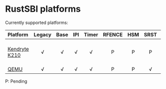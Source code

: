# RustSBI platforms

Currently supported platforms:

| Platform | Legacy | Base | IPI | Timer | RFENCE | HSM | SRST | Note |
|:---------|:------:|:----:|:---:|:-----:|:------:|:---:|:----:|:-----|
| [Kendryte K210](./k210) | √ | √ | √ | √ | P | P | P | Privileged spec version: 1.9.1 | 
| [QEMU](./qemu)          | √ | √ | √ | √ | P | P | √ | - | 

P: Pending
